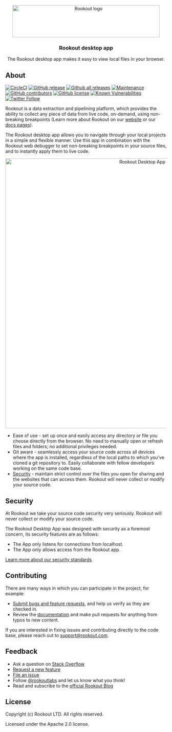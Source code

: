 <p align="center">
<a href="https://www.rookout.com/" target="_blank">
<img src="https://github.com/Rookout/docs/blob/master/website/static/img/logos/rookout_logo_horizontal.svg" alt="Rookout logo" width="460" height="100">
</a>
</p>

<h3 align="center">Rookout desktop app</h3>

<p align="center">
  The Rookout desktop app makes it easy to view local files in your browser.
</p>

## About
[![CircleCI](https://img.shields.io/circleci/build/github/Rookout/explorook.svg?style=flat-square)](https://circleci.com/gh/Rookout/explorook)
[![GitHub release](https://img.shields.io/github/release/rookout/explorook.svg?style=flat-square)](https://GitHub.com/Rookout/explorook/releases/)
[![Github all releases](https://img.shields.io/github/downloads/rookout/explorook/total.svg?style=flat-square)](https://GitHub.com/Rookout/explorook/releases/)
[![Maintenance](https://img.shields.io/badge/Maintained%3F-yes-green.svg?style=flat-square)](https://GitHub.com//Rookout/explorook/graphs/commit-activity)
[![GitHub contributors](https://img.shields.io/github/contributors/rookout/explorook.svg?style=flat-square)](https://GitHub.com/Rookout/explorook/graphs/contributors/)
[![GitHub license](https://img.shields.io/github/license/rookout/explorook.svg?style=flat-square)](https://github.com/Rookout/explorook/blob/master/LICENSE)
[![Known Vulnerabilities](https://snyk.io/test/github/rookout/explorook/badge.svg?style=flat-square)](https://snyk.io/test/github/rookout/explorook)
[![Twitter Follow](https://img.shields.io/twitter/follow/rookoutlabs.svg?style=social)](https://twitter.com/rookoutlabs)

Rookout is a data extraction and pipelining platform, which provides the ability to collect any piece of data from live code, on-demand, using non-breaking breakpoints (Learn more about Rookout on our [website](https://www.rookout.com) or our [docs pages](https://docs.rookout.com)).

The Rookout desktop app allows you to navigate through your local projects in a simple and flexible manner. Use this app in combination with the Rookout web debugger to set non-breaking breakpoints in your source files, and to instantly apply them to live code. 

<p align="center">
  <img src="https://github.com/Rookout/explorook/blob/master/assets/animated-gif.gif" alt="Rookout Desktop App" width="840">
</p>

- Ease of use - set up once and easily access any directory or file you choose directly from the browser. No need to manually open or refresh files and folders; no additional privileges needed.
- Git aware - seamlessly access your source code across all devices where the app is installed, regardless of the local paths to which you’ve cloned a git repository to. Easily collaborate with fellow developers working on the same code base. 
- [Security](https://www.rookout.com/solution/source-code-security/) - maintain strict control over the files you open for sharing and the websites that can access them. Rookout will never collect or modify your source code. 

## Security

At Rookout we take your source code security very seriously. Rookout will never collect or modify your source code. 

The Rookout Desktop App was designed with security as a foremost concern, its security features are as follows:
- The App only listens for connections from localhost.
- The App only allows access from the Rookout app.

[Learn more about our security standards](https://www.rookout.com/solution/source-code-security/)

## Contributing

There are many ways in which you can participate in the project, for example:
- [Submit bugs and feature requests](https://github.com/Rookout/explorook/issues), and help us verify as they are checked in.
- Review the [documentation](https://docs.rookout.com) and make pull requests for anything from typos to new content. 

If you are interested in fixing issues and contributing directly to the code base, please reach out to support@rookout.com.

## Feedback

- Ask a question on [Stack Overflow](https://stackoverflow.com/questions/tagged/rookout)
- [Request a new feature](https://github.com/Rookout/explorook/issues)
- [File an issue](https://github.com/Rookout/explorook/issues)
- Follow [@rookoutlabs](https://twitter.com/rookoutlabs) and let us know what you think!
- Read and subscribe to the [official Rookout Blog](https://www.rookout.com/blog/)

## License

Copyright (c) Rookout LTD. All rights reserved. 

Licensed under the Apache 2.0 license.
